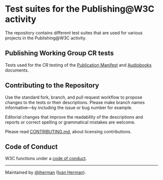 
# Test suites for the Publishing@W3C activity

The repository contains different test suites that are used for various projects in the Publishing@W3C activity.

## Publishing Working Group CR tests

Tests used for the CR testing of the [Publication Manifest](https://www.w3.org/TR/pub-manifest) and [Audiobooks](https://www.w3.org/TR/audiobooks) documents.

## Contributing to the Repository

Use the standard fork, branch, and pull request workflow to propose changes to the tests or their descriptions. Please make branch names informative—by including the issue or bug number for example.

Editorial changes that improve the readability of the descriptions and reports or correct spelling or grammatical mistakes are welcome.

Please read [CONTRIBUTING.md](CONTRIBUTING.md), about licensing contributions.

## Code of Conduct

W3C functions under a [code of conduct](https://www.w3.org/Consortium/cepc/).

---

Maintained by [@iherman](https://github.com/iherman) ([Ivan Herman](mailto:ivan@w3.org)).

